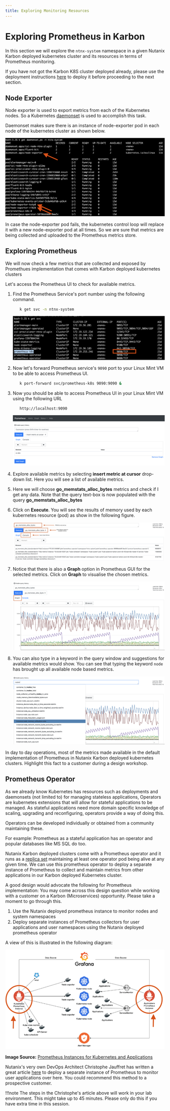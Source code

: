 ```yaml
---
title: Exploring Monitoring Resources
---
```


# Exploring Prometheus in Karbon

In this section we will explore the `ntnx-system` namespace in a given
Nutanix Karbon deployed kubernetes cluster and its resources in terms of
Prometheus monitoring.

If you have not got the Karbon K8S cluster deployed already, please use the deployment instructions [here](../appendix/create_kube.md) to deploy it before proceeding to the next section.

## Node Exporter 

Node exporter is used to export metrics from each of the Kubernetes
nodes. So a Kubernetes
[daemonset](https://kubernetes.io/docs/concepts/workloads/controllers/daemonset/) is used to accomplish this task.

Daemonset makes sure there is an instance of node-exporter pod in each node of the kubernetes cluster as shown below.

![](images/node-exporter-daemonset.png)

In case the node-exporter pod fails, the kubernetes control loop will
replace it with a new node-exporter pod at all times. So we are sure
that metrics are being collected and uploaded to the Prometheus metrics
store.

## Exploring Prometheus

We will now check a few metrics that are collected and exposed by
Promethues implementation that comes with Karbon deployed kubernetes
clusters

Let's access the Prometheus UI to check for available metrics.

1.  Find the Prometheus Service's port number using the following
    command.

    ```bash
       k get svc -n ntnx-system
    ```

    ![](images/prom-svc-port.png)

2.  Now let's forward Prometheus service's `9090` port to your Linux
    Mint VM to be able to access Prometheus UI.

    ```bash
       k port-forward svc/prometheus-k8s 9090:9090 &
    ```

3.  Now you should be able to access Prometheus UI in your Linux Mint VM
    using the following URL

    ```url
       http://localhost:9090
    ```

    ![](images/prom-splash.png)

4.  Explore available metrics by selecting **insert metric at cursor**
    drop-down list. Here you will see a list of available metrics.

5.  Here we will choose **go_memstats_alloc_bytes** metrics and check if
    I get any data. Note that the query text-box is now populated with
    the query **go_memstats_alloc_bytes**

6.  Click on **Execute**. You will see the results of memory used by
    each kubernetes resource (pod) as show in the following figure.

    ![](images/prom-query.png)

7.  Notice that there is also a **Graph** option in Prometheus GUI for
    the selected metrics. Click on **Graph** to visualise the chosen
    metrics.

    ![](images/prom-graph.png)

8.  You can also type in a keyword in the query window and suggestions
    for available metrics would show. You can see that typing the
    keyword `node` has brought up all available node based metrics.

    ![](images/prom-nodes-search.png)

In day to day operations, most of the metrics made available in the
default implementation of Prometheus in Nutanix Karbon deployed
kubernetes clusters. Highlight this fact to a customer during a design
workshop.

## Prometheus Operator 

As we already know Kubernetes has resources such as deployments and
daemonsets (not limited to) for managing stateless applications,
Operators are kubernetes extensions that will allow for stateful
applications to be managed. As stateful applications need more domain
specific knowledge of scaling, upgrading and reconfiguring, operators
provide a way of doing this.

Operators can be developed individually or obtained from a community
maintaining these.

For example: Prometheus as a stateful application has an operator and
popular databases like MS SQL do too.

Nutanix Karbon deployed clusters come with a Prometheus operator and it
runs as a [replica set](https://kubernetes.io/docs/concepts/workloads/controllers/replicaset/) maintaining at least one operator pod being alive at any given time. We can use this prometheus operator to deploy a separate instance of Prometheus to collect and maintain metrics from other applications in our Karbon deployed Kubernetes cluster.

A good design would advocate the following for Prometheus implementation: You may come across this design question while working with a customer on a Karbon (Microservices) opportunity. Please take a moment to go through this.

1.  Use the Nutanix deployed prometheus instance to monitor nodes and
    system namespaces
2.  Deploy separate instances of Prometheus collectors for user
    applications and user namespaces using the Nutanix deployed
    prometheus operator

A view of this is illustrated in the following diagram:

![](images/prom-instance-design.png)

**Image Source:**
[Prometheus Instances for Kubernetes and Applications](https://miro.medium.com/max/700/1*PK2FdiI5mwLTTOgik0BaJg.png)

Nutanix's very own DevOps Architect Christophe Jauffret has written a
great article [here](https://medium.com/@christophe_99995/applications-metrics-monitoring-on-nutanix-karbon-c1d1158ebcfc) to deploy a separate instance of Prometheus to monitor user applications over here. You could recommend this method to a prospective customer.

!!!note
        The steps in the Christophe's article above will work in your lab
        environment. This might take up to 45 minutes. Please only do this if
        you have extra time in this session.
